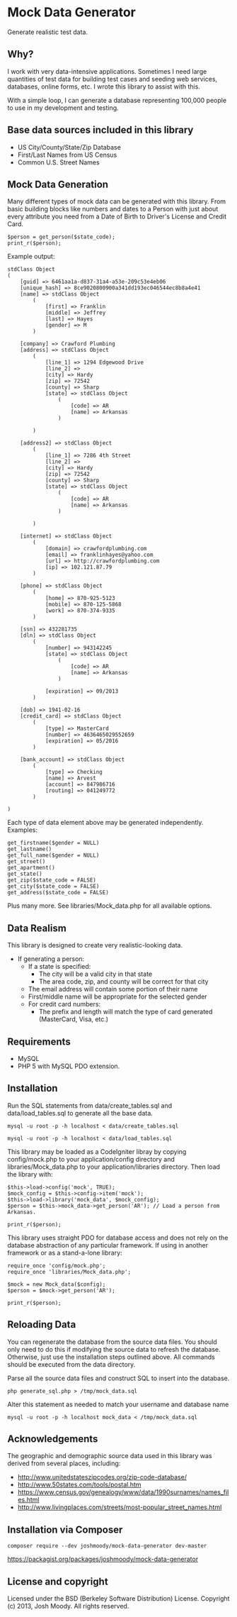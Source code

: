 # Mock Data Generator
Generate realistic test data.

## Why?
I work with very data-intensive applications. Sometimes I need large quantities of test data for building test cases and seeding web services, databases, online forms, etc.  I wrote this library to assist with this.

With a simple loop, I can generate a database representing 100,000 people to use in my development and testing.

## Base data sources included in this library
- US City/County/State/Zip Database
- First/Last Names from US Census
- Common U.S. Street Names

## Mock Data Generation
Many different types of mock data can be generated with this library.  From basic building blocks like numbers and dates to a Person with just about every attribute you need from a Date of Birth to Driver's License and Credit Card.

	$person = get_person($state_code);
	print_r($person);

Example output:
		
	stdClass Object
	(
	    [guid] => 6461aa1a-d837-31a4-a53e-209c53e4eb06
	    [unique_hash] => 8ce9020800900a341dd193ec046544ec8b8a4e41
	    [name] => stdClass Object
	        (
	            [first] => Franklin
	            [middle] => Jeffrey
	            [last] => Hayes
	            [gender] => M
	        )
	
	    [company] => Crawford Plumbing
	    [address] => stdClass Object
	        (
	            [line_1] => 1294 Edgewood Drive
	            [line_2] => 
	            [city] => Hardy
	            [zip] => 72542
	            [county] => Sharp
	            [state] => stdClass Object
	                (
	                    [code] => AR
	                    [name] => Arkansas
	                )
	
	        )
	
	    [address2] => stdClass Object
	        (
	            [line_1] => 7286 4th Street
	            [line_2] => 
	            [city] => Hardy
	            [zip] => 72542
	            [county] => Sharp
	            [state] => stdClass Object
	                (
	                    [code] => AR
	                    [name] => Arkansas
	                )
	
	        )
	
	    [internet] => stdClass Object
	        (
	            [domain] => crawfordplumbing.com
	            [email] => franklinhayes@yahoo.com
	            [url] => http://crawfordplumbing.com
	            [ip] => 102.121.87.79
	        )
	
	    [phone] => stdClass Object
	        (
	            [home] => 870-925-5123
	            [mobile] => 870-125-5868
	            [work] => 870-374-9335
	        )
	
	    [ssn] => 432281735
	    [dln] => stdClass Object
	        (
	            [number] => 943142245
	            [state] => stdClass Object
	                (
	                    [code] => AR
	                    [name] => Arkansas
	                )
	
	            [expiration] => 09/2013
	        )
	
	    [dob] => 1941-02-16
	    [credit_card] => stdClass Object
	        (
	            [type] => MasterCard
	            [number] => 4636465029552659
	            [expiration] => 05/2016
	        )
	
	    [bank_account] => stdClass Object
	        (
	            [type] => Checking
	            [name] => Arvest
	            [account] => 847986716
	            [routing] => 041249772
	        )
	
	)

Each type of data element above may be generated independently.  Examples:

	get_firstname($gender = NULL)
	get_lastname()
	get_full_name($gender = NULL)
	get_street()
	get_apartment()
	get_state()
	get_zip($state_code = FALSE)
	get_city($state_code = FALSE)
	get_address($state_code = FALSE)
	
Plus many more. See libraries/Mock_data.php for all available options.
	
## Data Realism
This library is designed to create very realistic-looking data.

- If generating a person:
	- If a state is specified:
		- The city will be a valid city in that state
		- The area code, zip, and county will be correct for that city
	- The email address will contain some portion of their name
	- First/middle name will be appropriate for the selected gender
	- For credit card numbers:
		- The prefix and length will match the type of card generated (MasterCard, Visa, etc.)

## Requirements
- MySQL
- PHP 5 with MySQL PDO extension.

## Installation
Run the SQL statements from data/create\_tables.sql and data/load\_tables.sql to generate all the base data.

	mysql -u root -p -h localhost < data/create_tables.sql
	
	mysql -u root -p -h localhost < data/load_tables.sql
	
This library may be loaded as a CodeIgniter libray by copying config/mock.php to your application/config directory and libraries/Mock_data.php to your application/libraries directory.
Then load the library with:

	$this->load->config('mock', TRUE);
	$mock_config = $this->config->item('mock');
	$this->load->library('mock_data', $mock_config);
	$person = $this->mock_data->get_person('AR'); // Load a person from Arkansas.
	
	print_r($person);
	
This library uses straight PDO for database access and does not rely on the database abstraction of any particular framework. If using in another framework or as a stand-a-lone library:

	require_once 'config/mock.php';
	require_once 'libraries/Mock_data.php';
	
	$mock = new Mock_data($config);
	$person = $mock->get_person('AR');
	
	print_r($person);

## Reloading Data
You can regenerate the database from the source data files.
You should only need to do this if modifying the source data to refresh the database.  Otherwise, just use the installation steps outlined above.
All commands should be executed from the data directory.

Parse all the source data files and construct SQL to insert into the database.

	php generate_sql.php > /tmp/mock_data.sql

Alter this statement as needed to match your username and database name

	mysql -u root -p -h localhost mock_data < /tmp/mock_data.sql


## Acknowledgements

The geographic and demographic source data used in this library was derived from several places, including:

- http://www.unitedstateszipcodes.org/zip-code-database/
- http://www.50states.com/tools/postal.htm
- https://www.census.gov/genealogy/www/data/1990surnames/names_files.html
- http://www.livingplaces.com/streets/most-popular_street_names.html


## Installation via Composer
    composer require --dev joshmoody/mock-data-generator dev-master
    
https://packagist.org/packages/joshmoody/mock-data-generator

## License and copyright
Licensed under the BSD (Berkeley Software Distribution) License.
Copyright (c) 2013, Josh Moody. All rights reserved.

